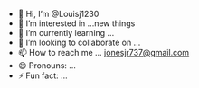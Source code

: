 - 👋 Hi, I’m @Louisj1230
- 👀 I’m interested in ...new things 
- 🌱 I’m currently learning ...
- 💞️ I’m looking to collaborate on ...
- 📫 How to reach me ... jonesjr737@gmail.com
- 😄 Pronouns: ...
- ⚡ Fun fact: ...

<!---
Louisj1230/Louisj1230 is a ✨ special ✨ repository because its `README.md` (this file) appears on your GitHub profile.
You can click the Preview link to take a look at your changes.
--->
